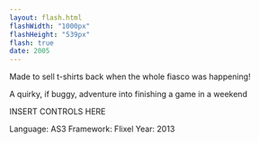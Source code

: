 ```yaml
---
layout: flash.html
flashWidth: "1000px"
flashHeight: "539px"
flash: true
date: 2005
---
```


Made to sell t-shirts back when the whole fiasco was happening!

A quirky, if buggy, adventure into finishing a game in a weekend

INSERT CONTROLS HERE

Language: AS3
Framework: Flixel
Year: 2013
